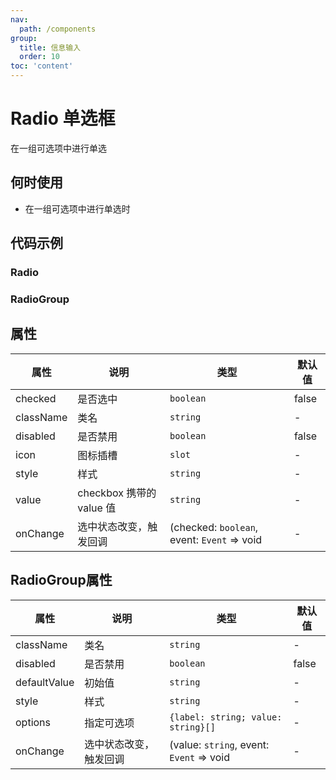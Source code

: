 ```yaml
---
nav:
  path: /components
group:
  title: 信息输入
  order: 10
toc: 'content'
---
```


# Radio 单选框
在一组可选项中进行单选
## 何时使用
- 在一组可选项中进行单选时


## 代码示例
### Radio
<code src='../../demo/pages/Radio'></code>

### RadioGroup
<code src='../../demo/pages/RadioGroup'></code>

## 属性

| 属性 | 说明 | 类型 | 默认值 |
| -----|-----|-----|-----|
| checked | 是否选中 | `boolean` | false |
| className | 类名| `string` | - |
| disabled | 是否禁用  | `boolean` | false | 
| icon | 图标插槽 | `slot` | - |
| style | 样式| `string` | - |
| value | checkbox 携带的 value 值 | `string` | - |
| onChange | 选中状态改变，触发回调 | (checked: `boolean`, event:  `Event` => void | - |


## RadioGroup属性

| 属性 | 说明 | 类型 | 默认值 |
| -----|-----|-----|-----|
| className | 类名| `string` | - |
| disabled | 是否禁用  | `boolean` | false | 
| defaultValue | 初始值  | `string` | - | 
| style | 样式| `string` | - |
| options | 指定可选项 | `{label: string; value: string}[]` | - |
| onChange | 选中状态改变，触发回调 | (value: `string`, event:  `Event` => void | - |
